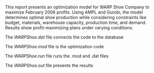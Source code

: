 This report presents an optimization model for WARP Shoe Company to maximize February 2006 profits. Using AMPL and Gurobi, the model determines optimal shoe production while considering constraints like budget, materials, warehouse capacity, production time, and demand. Results show profit-maximizing plans under varying conditions.

The *WARPShoe.dat* file connects the code to the database

The *WARPShoe.mod* file is the optimization code

The *WARPShoe.run* file runs the .mod and .dat files

The *WARPShoe.out* file presents the results

